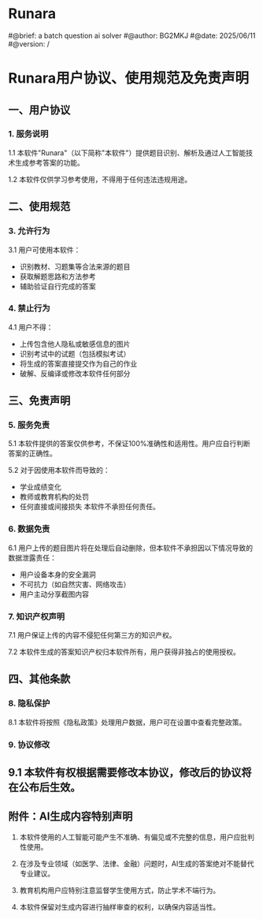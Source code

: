 # Runara
#@brief: a batch question ai solver
#@author: BG2MKJ
#@date: 2025/06/11
#@version: /

# Runara用户协议、使用规范及免责声明


## 一、用户协议

### 1. 服务说明
1.1 本软件"Runara"（以下简称"本软件"）提供题目识别、解析及通过人工智能技术生成参考答案的功能。

1.2 本软件仅供学习参考使用，不得用于任何违法违规用途。


## 二、使用规范

### 3. 允许行为
3.1 用户可使用本软件：
- 识别教材、习题集等合法来源的题目
- 获取解题思路和方法参考
- 辅助验证自行完成的答案

### 4. 禁止行为
4.1 用户不得：
- 上传包含他人隐私或敏感信息的图片
- 识别考试中的试题（包括模拟考试）
- 将生成的答案直接提交作为自己的作业
- 破解、反编译或修改本软件任何部分

## 三、免责声明

### 5. 服务免责
5.1 本软件提供的答案仅供参考，不保证100%准确性和适用性。用户应自行判断答案的正确性。

5.2 对于因使用本软件而导致的：
- 学业成绩变化
- 教师或教育机构的处罚
- 任何直接或间接损失
本软件不承担任何责任。

### 6. 数据免责
6.1 用户上传的题目图片将在处理后自动删除，但本软件不承担因以下情况导致的数据泄露责任：
- 用户设备本身的安全漏洞
- 不可抗力（如自然灾害、网络攻击）
- 用户主动分享截图内容

### 7. 知识产权声明
7.1 用户保证上传的内容不侵犯任何第三方的知识产权。

7.2 本软件生成的答案知识产权归本软件所有，用户获得非独占的使用授权。

## 四、其他条款

### 8. 隐私保护
8.1 本软件将按照《隐私政策》处理用户数据，用户可在设置中查看完整政策。

### 9. 协议修改
9.1 本软件有权根据需要修改本协议，修改后的协议将在公布后生效。
---

## 附件：AI生成内容特别声明

1. 本软件使用的人工智能可能产生不准确、有偏见或不完整的信息，用户应批判性使用。

2. 在涉及专业领域（如医学、法律、金融）问题时，AI生成的答案绝对不能替代专业建议。

3. 教育机构用户应特别注意监督学生使用方式，防止学术不端行为。

4. 本软件保留对生成内容进行抽样审查的权利，以确保内容适当性。
